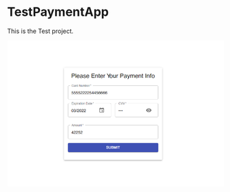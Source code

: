 # TestPaymentApp

This is the Test project.

![alt text](https://raw.githubusercontent.com/Grihasss/TestPaymentApp/master/TestPaymentApp/client/public/TestPaymentApp.bmp)

